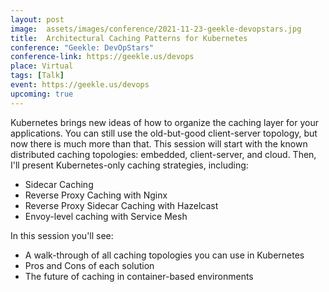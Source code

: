 ```yaml
---
layout: post
image:  assets/images/conference/2021-11-23-geekle-devopstars.jpg
title:  Architectural Caching Patterns for Kubernetes
conference: "Geekle: DevOpStars"
conference-link: https://geekle.us/devops
place: Virtual
tags: [Talk]
event: https://geekle.us/devops
upcoming: true
---
```


Kubernetes brings new ideas of how to organize the caching layer for your applications. You can still use the old-but-good client-server topology, but now there is much more than that. This session will start with the known distributed caching topologies: embedded, client-server, and cloud. Then, I'll present Kubernetes-only caching strategies, including:
- Sidecar Caching
- Reverse Proxy Caching with Nginx
- Reverse Proxy Sidecar Caching with Hazelcast
- Envoy-level caching with Service Mesh

In this session you'll see:
- A walk-through of all caching topologies you can use in Kubernetes
- Pros and Cons of each solution
- The future of caching in container-based environments
